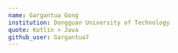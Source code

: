 ```yaml
---
name: Gargantua Gong
institution: Dongguan University of Technology
quote: Kotlin > Java
github_user: Gargantua7
---
```

